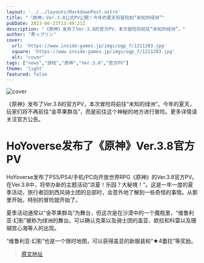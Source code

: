 ```yaml
---
layout: '../../layouts/MarkdownPost.astro'
title: "『原神』Ver.3.8公式PV公開！今年的夏天将冒险到“未知的绿洲”"  
pubDate: 2023-06-23T13:49:21Z
description: "《原神》发布了Ver.3.8的官方PV，本次冒险将前往“未知的绿洲”。"
author: "茶っプリン"
cover:
  url: 'https://www.inside-games.jp/imgs/ogp_f/1211203.jpg'
  square: 'https://www.inside-games.jp/imgs/ogp_f/1211203.jpg'
  alt: "cover"
tags: ["news","游戏","原神","Ver.3.8","官方PV"]
theme: 'light'
featured: false
---
```


![cover](https://www.inside-games.jp/imgs/ogp_f/1211203.jpg)

《原神》发布了Ver.3.8的官方PV，本次冒险将前往“未知的绿洲”。今年的夏天，玩家们将不再前往“金苹果群岛”，而是前往这个神秘的地方进行冒险。更多详情请关注官方公告。

# HoYoverse发布了《原神》Ver.3.8官方PV

HoYoverse发布了PS5/PS4/手机/PC向开放世界RPG《原神》的Ver.3.8官方PV。在Ver.3.8中，将举办新的主题活动“凉夏！乐园？大秘境！”。这是一年一度的夏季活动，旅行者回到西风骑士团的总部时，会意外地了解到一些奇怪的事情。从那里开始，特别的冒险就开始了。

夏季活动通常以“金苹果群岛”为舞台，但这次是在沙漠中的一个魔瓶里，“维鲁利亚·幻影”被称为绿洲的舞台。可以确认克莱以及骑士团的盖亚、欧拉和科雷以及珊瑚宫心海等人的出现。

“维鲁利亚·幻影”也是一个限时地图，可以获得盖亚的新服装和“★4蕾拉”等奖励。

>[原文地址](https://www.inside-games.jp/article/2023/06/23/146786.html)  